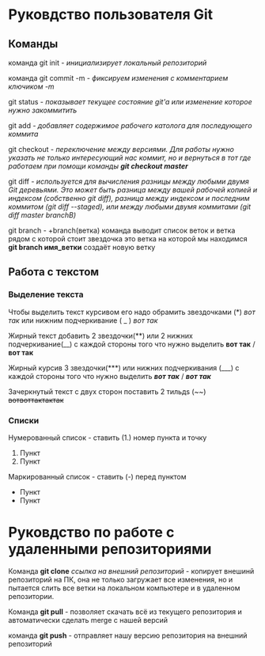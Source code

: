 # Руковдство пользователя Git
## Команды 
команда git init - *инициализирует локальный репозиторий*

команда git commit -m - *фиксируем изменения с комментарием ключиком -m*

git status - *показывает текущее состояние git'а или изменение которое нужно закоммитить*

git add - *добавляет содержимое рабочего католога для последующего коммита*

git checkout - *переключение между версиями. Для работы нужно указать не только интересующий нас коммит, но и вернуться в тот где работаем при помощи команды **git checkout master***

git diff - *используется для вычисления разницы между любыми двумя Git деревьями. Это может быть разница между вашей рабочей копией и индексом (собственно git diff), разница между индексом и последним коммитом (git diff --staged), или между любыми двумя коммитами (git diff master branchB)*

git branch - +branch(ветка) команда выводит список веток и ветка рядом с которой стоит звездочка это ветка на которой мы находимся __git branch имя_ветки__ создаёт новую ветку

## Работа с текстом

### Выделение текста 

Чтобы выделить текст курсивом его надо обрамить звездочками (*) *вот так* или нижним подчеркивание ( _ ) _вот так_ 

Жирный текст добавить 2 звездочки(**) или 2 нижних подчеркивание(__)  с каждой стороны того что нужно выделить **вот так** / __вот так__

Жирный курсив 3 звездочки(***) или нижних подчеркивания (___) с каждой стороны того что нужно выделить ***вот так*** / ___вот так___

Зачеркнутый текст с двух сторон поставить 2 тильдs (~~) ~~вотвоттактактак~~

### Списки

Нумерованный список - ставить (1.) номер пункта и точку
1. Пункт
2. Пункт

Маркированный список - ставить (-) перед пунктом
- Пункт
- Пункт

# Руковдство по работе с удаленными репозиториями



Команда __git clone__ *ссылка на внешний репозиторий* - копирует внешинй репозиторий на ПК, она не только загружает все изменения, но и пытается слить все ветки на локальном компьютере и в удаленном репозитории.

Команда **git pull** - позволяет скачать всё из текущего репозитория и автоматически сделать merge с нашей версий

команда **git push** - отправляет нашу версию репозитория на внешний репозиторий